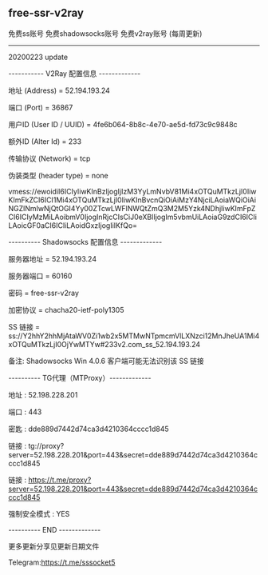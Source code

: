 ## free-ssr-v2ray
免费ss账号 免费shadowsocks账号 免费v2ray账号 (每周更新)

----------------------------------------------------------------------------------------------------------------------------------

20200223 update

----------- V2Ray 配置信息 -------------

 地址 (Address) = 52.194.193.24

 端口 (Port) = 36867

 用户ID (User ID / UUID) = 4fe6b064-8b8c-4e70-ae5d-fd73c9c9848c

 额外ID (Alter Id) = 233

 传输协议 (Network) = tcp

 伪装类型 (header type) = none

 vmess://ewoidiI6ICIyIiwKInBzIjogIjIzM3YyLmNvbV81Mi4xOTQuMTkzLjI0IiwKImFkZCI6ICI1Mi4xOTQuMTkzLjI0IiwKInBvcnQiOiAiMzY4NjciLAoiaWQiOiAiNGZlNmIwNjQtOGI4Yy00ZTcwLWFlNWQtZmQ3M2M5Yzk4NDhjIiwKImFpZCI6ICIyMzMiLAoibmV0IjogInRjcCIsCiJ0eXBlIjogIm5vbmUiLAoiaG9zdCI6ICIiLAoicGF0aCI6ICIiLAoidGxzIjogIiIKfQo=


---------- Shadowsocks 配置信息 -------------

 服务器地址 = 52.194.193.24

 服务器端口 = 60160

 密码 = free-ssr-v2ray

 加密协议 = chacha20-ietf-poly1305

 SS 链接 = ss://Y2hhY2hhMjAtaWV0Zi1wb2x5MTMwNTpmcmVlLXNzci12MnJheUA1Mi4xOTQuMTkzLjI0OjYwMTYw#233v2.com_ss_52.194.193.24

 备注: Shadowsocks Win 4.0.6 客户端可能无法识别该 SS 链接

 ---------- TG代理（MTProxy）-------------
 
 地址	: 52.198.228.201
 
 端口	: 443
 
 密匙	: dde889d7442d74ca3d4210364cccc1d845
 
 链接	: tg://proxy?server=52.198.228.201&port=443&secret=dde889d7442d74ca3d4210364cccc1d845
 
 链接	: https://t.me/proxy?server=52.198.228.201&port=443&secret=dde889d7442d74ca3d4210364cccc1d845

 强制安全模式	: YES

 ---------- END -------------
   

更多更新分享见更新日期文件

Telegram:https://t.me/sssocket5
